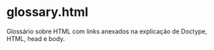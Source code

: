 # glossary.html
Glossário sobre HTML com links anexados na explicação de Doctype, HTML, head e body.
